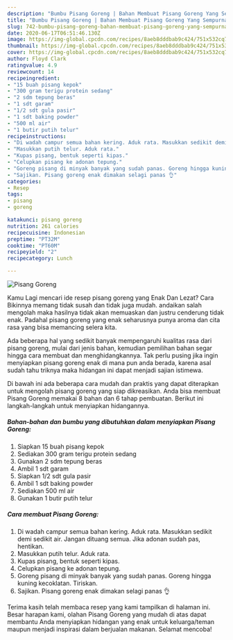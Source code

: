 ```yaml
---
description: "Bumbu Pisang Goreng | Bahan Membuat Pisang Goreng Yang Sempurna"
title: "Bumbu Pisang Goreng | Bahan Membuat Pisang Goreng Yang Sempurna"
slug: 742-bumbu-pisang-goreng-bahan-membuat-pisang-goreng-yang-sempurna
date: 2020-06-17T06:51:46.130Z
image: https://img-global.cpcdn.com/recipes/8aeb8dddbab9c424/751x532cq70/pisang-goreng-foto-resep-utama.jpg
thumbnail: https://img-global.cpcdn.com/recipes/8aeb8dddbab9c424/751x532cq70/pisang-goreng-foto-resep-utama.jpg
cover: https://img-global.cpcdn.com/recipes/8aeb8dddbab9c424/751x532cq70/pisang-goreng-foto-resep-utama.jpg
author: Floyd Clark
ratingvalue: 4.9
reviewcount: 14
recipeingredient:
- "15 buah pisang kepok"
- "300 gram terigu protein sedang"
- "2 sdm tepung beras"
- "1 sdt garam"
- "1/2 sdt gula pasir"
- "1 sdt baking powder"
- "500 ml air"
- "1 butir putih telur"
recipeinstructions:
- "Di wadah campur semua bahan kering. Aduk rata. Masukkan sedikit demi sedikit air. Jangan dituang semua. Jika adonan sudah pas, hentikan."
- "Masukkan putih telur. Aduk rata."
- "Kupas pisang, bentuk seperti kipas."
- "Celupkan pisang ke adonan tepung."
- "Goreng pisang di minyak banyak yang sudah panas. Goreng hingga kuning kecoklatan. Tiriskan."
- "Sajikan. Pisang goreng enak dimakan selagi panas 👌"
categories:
- Resep
tags:
- pisang
- goreng

katakunci: pisang goreng 
nutrition: 261 calories
recipecuisine: Indonesian
preptime: "PT32M"
cooktime: "PT60M"
recipeyield: "2"
recipecategory: Lunch

---
```



![Pisang Goreng](https://img-global.cpcdn.com/recipes/8aeb8dddbab9c424/751x532cq70/pisang-goreng-foto-resep-utama.jpg)

Kamu Lagi mencari ide resep pisang goreng yang Enak Dan Lezat? Cara Bikinnya memang tidak susah dan tidak juga mudah. andaikan salah mengolah maka hasilnya tidak akan memuaskan dan justru cenderung tidak enak. Padahal pisang goreng yang enak seharusnya punya aroma dan cita rasa yang bisa memancing selera kita.



Ada beberapa hal yang sedikit banyak mempengaruhi kualitas rasa dari pisang goreng, mulai dari jenis bahan, kemudian pemilihan bahan segar hingga cara membuat dan menghidangkannya. Tak perlu pusing jika ingin menyiapkan pisang goreng enak di mana pun anda berada, karena asal sudah tahu triknya maka hidangan ini dapat menjadi sajian istimewa.


Di bawah ini ada beberapa cara mudah dan praktis yang dapat diterapkan untuk mengolah pisang goreng yang siap dikreasikan. Anda bisa membuat Pisang Goreng memakai 8 bahan dan 6 tahap pembuatan. Berikut ini langkah-langkah untuk menyiapkan hidangannya.

<!--inarticleads1-->

##### Bahan-bahan dan bumbu yang dibutuhkan dalam menyiapkan Pisang Goreng:

1. Siapkan 15 buah pisang kepok
1. Sediakan 300 gram terigu protein sedang
1. Gunakan 2 sdm tepung beras
1. Ambil 1 sdt garam
1. Siapkan 1/2 sdt gula pasir
1. Ambil 1 sdt baking powder
1. Sediakan 500 ml air
1. Gunakan 1 butir putih telur




<!--inarticleads2-->

##### Cara membuat Pisang Goreng:

1. Di wadah campur semua bahan kering. Aduk rata. Masukkan sedikit demi sedikit air. Jangan dituang semua. Jika adonan sudah pas, hentikan.
1. Masukkan putih telur. Aduk rata.
1. Kupas pisang, bentuk seperti kipas.
1. Celupkan pisang ke adonan tepung.
1. Goreng pisang di minyak banyak yang sudah panas. Goreng hingga kuning kecoklatan. Tiriskan.
1. Sajikan. Pisang goreng enak dimakan selagi panas 👌




Terima kasih telah membaca resep yang kami tampilkan di halaman ini. Besar harapan kami, olahan Pisang Goreng yang mudah di atas dapat membantu Anda menyiapkan hidangan yang enak untuk keluarga/teman maupun menjadi inspirasi dalam berjualan makanan. Selamat mencoba!
